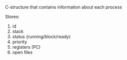 C-structure that contains information about each process

Stores:
1. id
2. stack
3. status (running/block/ready)
4. priority
5. registers (PC)
6. open files
